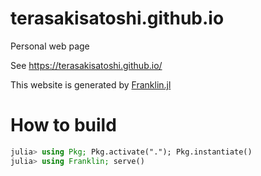 # terasakisatoshi.github.io
Personal web page

See https://terasakisatoshi.github.io/

This website is generated by [Franklin.jl](https://github.com/tlienart/Franklin.jl)

# How to build

```julia
julia> using Pkg; Pkg.activate("."); Pkg.instantiate()
julia> using Franklin; serve()
```
